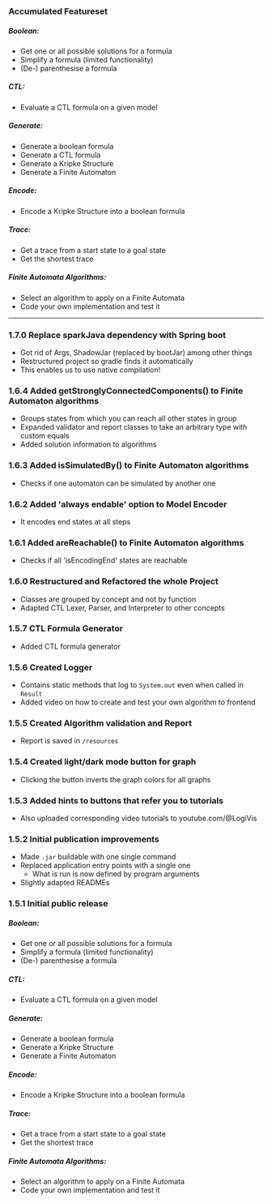 ### Accumulated Featureset
##### Boolean:
* Get one or all possible solutions for a formula
* Simplify a formula (limited functionality)
* (De-) parenthesise a formula
##### CTL:
* Evaluate a CTL formula on a given model
##### Generate:
* Generate a boolean formula
* Generate a CTL formula
* Generate a Kripke Structure
* Generate a Finite Automaton
##### Encode:
* Encode a Kripke Structure into a boolean formula
##### Trace:
* Get a trace from a start state to a goal state
* Get the shortest trace
##### Finite Automata Algorithms:
* Select an algorithm to apply on a Finite Automata
* Code your own implementation and test it
---
### 1.7.0 Replace sparkJava dependency with Spring boot
* Got rid of Args, ShadowJar (replaced by bootJar) among other things
* Restructured project so gradle finds it automatically
* This enables us to use native compilation!
### 1.6.4 Added getStronglyConnectedComponents() to Finite Automaton algorithms
* Groups states from which you can reach all other states in group
* Expanded validator and report classes to take an arbitrary type with custom equals
* Added solution information to algorithms
### 1.6.3 Added isSimulatedBy() to Finite Automaton algorithms
* Checks if one automaton can be simulated by another one
### 1.6.2 Added 'always endable' option to Model Encoder
* It encodes end states at all steps
### 1.6.1 Added areReachable() to Finite Automaton algorithms
* Checks if all 'isEncodingEnd' states are reachable
### 1.6.0 Restructured and Refactored the whole Project
* Classes are grouped by concept and not by function
* Adapted CTL Lexer, Parser, and Interpreter to other concepts
### 1.5.7 CTL Formula Generator
* Added CTL formula generator
### 1.5.6 Created Logger
* Contains static methods that log to `System.out` even when called in `Result`
* Added video on how to create and test your own algorithm to frontend
### 1.5.5 Created Algorithm validation and Report
* Report is saved in `/resources`
### 1.5.4 Created light/dark mode button for graph
* Clicking the button inverts the graph colors for all graphs
### 1.5.3 Added hints to buttons that refer you to tutorials
* Also uploaded corresponding video tutorials to youtube.com/@LogiVis
### 1.5.2 Initial publication improvements
* Made `.jar` buildable with one single command
* Replaced application entry points with a single one
  * What is run is now defined by program arguments
* Slightly adapted READMEs
### 1.5.1 Initial public release
##### Boolean:
* Get one or all possible solutions for a formula 
* Simplify a formula (limited functionality)
* (De-) parenthesise a formula
##### CTL:
* Evaluate a CTL formula on a given model
##### Generate:
* Generate a boolean formula
* Generate a Kripke Structure
* Generate a Finite Automaton
##### Encode:
* Encode a Kripke Structure into a boolean formula
##### Trace:
* Get a trace from a start state to a goal state
* Get the shortest trace
##### Finite Automata Algorithms:
* Select an algorithm to apply on a Finite Automata
* Code your own implementation and test it